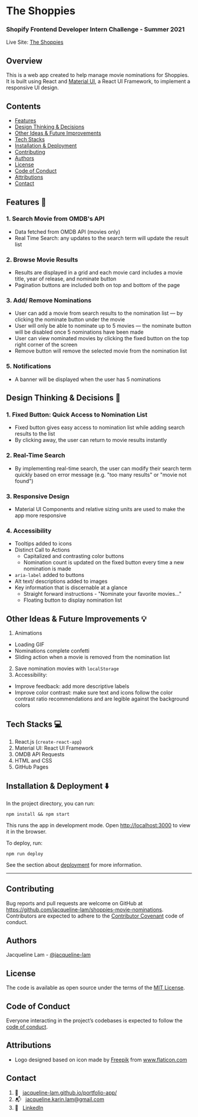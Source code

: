 # The Shoppies
### Shopify Frontend Developer Intern Challenge - Summer 2021
Live Site: [The Shoppies](https://jacqueline-lam.github.io/shoppies-movie-nominations/)
## Overview
This is a web app created to help manage movie nominations for Shoppies. It is built using React and [Material UI](https://material-ui.com/), a React UI Framework, to implement a responsive UI design.

## Contents
- [Features](#features-pushpin)
- [Design Thinking & Decisions](#design-thinking--decisions-thought_balloon)
- [Other Ideas & Future Improvements](#other-ideas--future-improvements-bulb)
- [Tech Stacks](#tech-stacks-computer)
- [Installation & Deployment](#installation--deployment)
- [Contributing](#contributing)
- [Authors](#authors)
- [License](#license)
- [Code of Conduct](#code-of-conduct)
- [Attributions](#attributions)
- [Contact](#contact)

## Features :pushpin:
### 1. Search Movie from OMDB's API
* Data fetched from OMDB API (movies only)
* Real Time Search: any updates to the search term will update the result list
### 2. Browse Movie Results
*  Results are displayed in a grid and each movie card includes a movie title, year of release, and nominate button
* Pagination buttons are included both on top and bottom of the page
### 3. Add/ Remove Nominations
* User can add a movie from search results to the nomination list — by clicking the nominate button under the movie
* User will only be able to nominate up to 5 movies — the nominate button will be disabled once 5 nominations have been made
* User can view nominated movies by clicking the fixed button on the top right corner of the screen
* Remove button will remove the selected movie from the nomination list
### 5. Notifications
* A banner will be displayed when the user has 5 nominations

## Design Thinking & Decisions :thought_balloon:
### 1. Fixed Button: Quick Access to Nomination List
* Fixed button gives easy access to nomination list while adding search results to the list
* By clicking away, the user can return to movie results instantly
### 2. Real-Time Search
* By implementing real-time search, the user can modify their search term quickly based on error message (e.g. "too many results" or "movie not found")
### 3. Responsive Design
* Material UI Components and relative sizing units are used to make the app more responsive
### 4. Accessibility
* Tooltips added to icons
* Distinct Call to Actions
  * Capitalized and contrasting color buttons
  * Nomination count is updated on the fixed button every time a new nomination is made
* `aria-label` added to buttons
* Alt text/ descriptions added to images
* Key information that is discernable at a glance
  * Straight forward instructions - "Nominate your favorite movies..."
  * Floating button to display nomination list

## Other Ideas & Future Improvements :bulb:
1. Animations
  * Loading GIF
  * Nominations complete confetti
  * Sliding action when a movie is removed from the nomination list
2. Save nomination movies with `localStorage`
3. Accessibility:
  * Improve feedback: add more descriptive labels
  * Improve color contrast: make sure text and icons follow the color contrast ratio recommendations and are legible against the background colors

## Tech Stacks :computer:
1. React.js (`create-react-app`)
2. Material UI: React UI Framework
3. OMDB API Requests
4. HTML and CSS
5. GitHub Pages

## Installation & Deployment :arrow_down:
In the project directory, you can run:

```
npm install && npm start
```

This runs the app in development mode.
Open [http://localhost:3000](http://localhost:3000) to view it in the browser.

To deploy, run:

```
npm run deploy
```

See the section about [deployment](https://facebook.github.io/create-react-app/docs/deployment) for more information.

---
## Contributing
Bug reports and pull requests are welcome on GitHub at https://github.com/jacqueline-lam/shoppies-movie-nominations. Contributors are expected to adhere to the [Contributor Covenant](http://contributor-covenant.org) code of conduct.

## Authors
Jacqueline Lam - [@jacqueline-lam](https://github.com/jacqueline-lam/)

## License
The code is available as open source under the terms of the [MIT License](https://opensource.org/licenses/MIT).

## Code of Conduct
Everyone interacting in the project’s codebases is expected to follow the [code of conduct](https://github.com/jacqueline-lam/shoppies-movie-nominations/blob/main/CODE_OF_CONDUCT.md).

## Attributions
* Logo designed based on icon made by <a href="https://www.flaticon.com/authors/freepik" title="Freepik">Freepik</a> from <a href="https://www.flaticon.com/" title="Flaticon">www.flaticon.com</a>

## Contact
1.  :link: &nbsp; [jacqueline-lam.github.io/portfolio-app/](https://jacqueline-lam.github.io/portfolio-app/) <br>
2.  :mailbox_with_mail: &nbsp; jacqueline.karin.lam@gmail.com <br>
3.  :briefcase: &nbsp; [LinkedIn](https://www.linkedin.com/in/utkarsh-patadia-a291a7171/)
